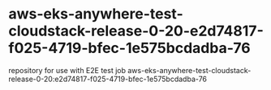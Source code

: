 # aws-eks-anywhere-test-cloudstack-release-0-20-e2d74817-f025-4719-bfec-1e575bcdadba-76
repository for use with E2E test job aws-eks-anywhere-test-cloudstack-release-0-20:e2d74817-f025-4719-bfec-1e575bcdadba-76
